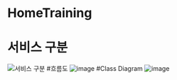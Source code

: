 # HomeTraining
# 서비스 구분
![서비스 구분](https://user-images.githubusercontent.com/71122744/117385208-972ba900-af1f-11eb-8d51-fa4927c909dd.JPG)
#흐름도
![image](https://user-images.githubusercontent.com/71122744/117385233-a3176b00-af1f-11eb-9b64-adeff0a2bc08.png)
#Class Diagram
![image](https://user-images.githubusercontent.com/71122744/117385255-af032d00-af1f-11eb-94fc-88ca0abae55d.png)
